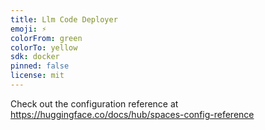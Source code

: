 ```yaml
---
title: Llm Code Deployer
emoji: ⚡
colorFrom: green
colorTo: yellow
sdk: docker
pinned: false
license: mit
---
```


Check out the configuration reference at https://huggingface.co/docs/hub/spaces-config-reference
